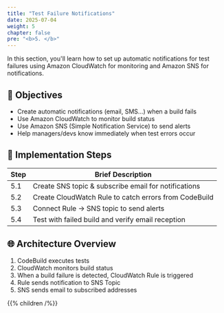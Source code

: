 ```yaml
---
title: "Test Failure Notifications"
date: 2025-07-04
weight: 5
chapter: false
pre: "<b>5. </b>"
---
```


In this section, you'll learn how to set up automatic notifications for test failures using Amazon CloudWatch for monitoring and Amazon SNS for notifications.

## 🎯 Objectives

- Create automatic notifications (email, SMS...) when a build fails
- Use Amazon CloudWatch to monitor build status
- Use Amazon SNS (Simple Notification Service) to send alerts
- Help managers/devs know immediately when test errors occur

## 🧱 Implementation Steps

| Step | Brief Description |
|------|------------------|
| 5.1 | Create SNS topic & subscribe email for notifications |
| 5.2 | Create CloudWatch Rule to catch errors from CodeBuild |
| 5.3 | Connect Rule → SNS topic to send alerts |
| 5.4 | Test with failed build and verify email reception |

## 🌐 Architecture Overview

1. CodeBuild executes tests
2. CloudWatch monitors build status
3. When a build failure is detected, CloudWatch Rule is triggered
4. Rule sends notification to SNS Topic
5. SNS sends email to subscribed addresses

{{% children /%}}
